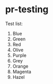 # pr-testing

Test list:
1. Blue
2. Green
3. Red
4. Olive
5. Purple
6. Grey
7. Orange
8. Magenta
9. Hazel